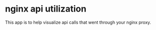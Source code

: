 # nginx api utilization

This app is to help visualize api calls that went through your nginx proxy.